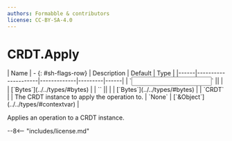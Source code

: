 ```yaml
---
authors: Formabble & contributors
license: CC-BY-SA-4.0
---
```



# CRDT.Apply

<div class="sh-parameters" markdown="1">
| Name | - {: #sh-flags-row} | Description | Default | Type |
|------|---------------------|-------------|---------|------|
| `<input>` || | | [`Bytes`](../../types/#bytes) |
| `<output>` || | | [`Bytes`](../../types/#bytes) |
| `CRDT` |  | The CRDT instance to apply the operation to. | `None` | [`&Object`](../../types/#contextvar) |

</div>

Applies an operation to a CRDT instance.

--8<-- "includes/license.md"

